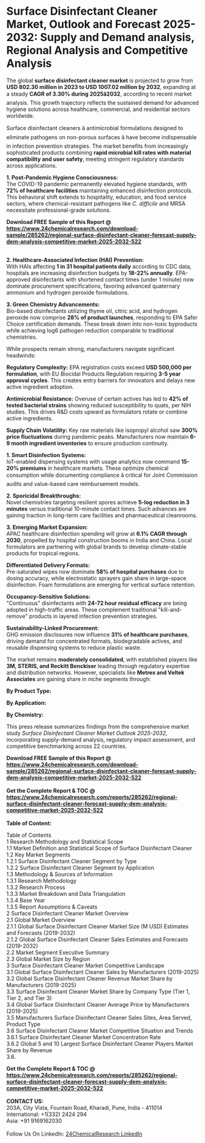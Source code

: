 <h1>Surface Disinfectant Cleaner Market, Outlook and Forecast 2025-2032: Supply and Demand analysis, Regional Analysis and Competitive Analysis</h1><p>The global <strong>surface disinfectant cleaner market</strong> is projected to grow from <strong>USD 802.30 million in 2023 to USD 1007.02 million by 2032</strong>, expanding at a steady <strong>CAGR of 3.30% during 2025â2032</strong>, according to recent market analysis. This growth trajectory reflects the sustained demand for advanced hygiene solutions across healthcare, commercial, and residential sectors worldwide.</p><p>Surface disinfectant cleaners â antimicrobial formulations designed to eliminate pathogens on non-porous surfaces â have become indispensable in infection prevention strategies. The market benefits from increasingly sophisticated products combining <strong>rapid microbial kill rates with material compatibility and user safety</strong>, meeting stringent regulatory standards across applications.</p><p><strong>1. Post-Pandemic Hygiene Consciousness:</strong><br>
The COVID-19 pandemic permanently elevated hygiene standards, with <strong>72% of healthcare facilities</strong> maintaining enhanced disinfection protocols. This behavioral shift extends to hospitality, education, and food service sectors, where chemical-resistant pathogens like <em>C. difficile</em> and MRSA necessitate professional-grade solutions.</p><div><b>Download FREE Sample of this Report @ 
            <a href="https://www.24chemicalresearch.com/download-sample/285262/regional-surface-disinfectant-cleaner-forecast-supply-dem-analysis-competitive-market-2025-2032-522">
            https://www.24chemicalresearch.com/download-sample/285262/regional-surface-disinfectant-cleaner-forecast-supply-dem-analysis-competitive-market-2025-2032-522</a></b></div><br><p><strong>2. Healthcare-Associated Infection (HAI) Prevention:</strong><br>
With HAIs affecting <strong>1 in 31 hospital patients daily</strong> according to CDC data, hospitals are increasing disinfection budgets by <strong>18-22% annually</strong>. EPA-approved disinfectants with shortened contact times (under 1 minute) now dominate procurement specifications, favoring advanced quaternary ammonium and hydrogen peroxide formulations.</p><p><strong>3. Green Chemistry Advancements:</strong><br>
Bio-based disinfectants utilizing thyme oil, citric acid, and hydrogen peroxide now comprise <strong>28% of product launches</strong>, responding to EPA Safer Choice certification demands. These break down into non-toxic byproducts while achieving log6 pathogen reduction comparable to traditional chemistries.</p><p>While prospects remain strong, manufacturers navigate significant headwinds:</p><p><strong>Regulatory Complexity:</strong> EPA registration costs exceed <strong>USD 500,000 per formulation</strong>, with EU Biocidal Products Regulation requiring <strong>3-5 year approval cycles</strong>. This creates entry barriers for innovators and delays new active ingredient adoption.</p><p><strong>Antimicrobial Resistance:</strong> Overuse of certain actives has led to <strong>42% of tested bacterial strains</strong> showing reduced susceptibility to quats, per NIH studies. This drives R&amp;D costs upward as formulators rotate or combine active ingredients.</p><p><strong>Supply Chain Volatility:</strong> Key raw materials like isopropyl alcohol saw <strong>300% price fluctuations</strong> during pandemic peaks. Manufacturers now maintain <strong>6-9 month ingredient inventories</strong> to ensure production continuity.</p><p><strong>1. Smart Disinfection Systems:</strong><br>
IoT-enabled dispensing systems with usage analytics now command <strong>15-20% premiums</strong> in healthcare markets. These optimize chemical consumption while documenting compliance â critical for Joint Commission audits and value-based care reimbursement models.</p><p><strong>2. Sporicidal Breakthroughs:</strong><br>
Novel chemistries targeting resilient spores achieve <strong>5-log reduction in 3 minutes</strong> versus traditional 10-minute contact times. Such advances are gaining traction in long-term care facilities and pharmaceutical cleanrooms.</p><p><strong>3. Emerging Market Expansion:</strong><br>
APAC healthcare disinfection spending will grow at <strong>6.1% CAGR through 2030</strong>, propelled by hospital construction booms in India and China. Local formulators are partnering with global brands to develop climate-stable products for tropical regions.</p><p><strong>Differentiated Delivery Formats:</strong><br>
	Pre-saturated wipes now dominate <strong>58% of hospital purchases</strong> due to dosing accuracy, while electrostatic sprayers gain share in large-space disinfection. Foam formulations are emerging for vertical surface retention.</p><p><strong>Occupancy-Sensitive Solutions:</strong><br>
	"Continuous" disinfectants with <strong>24-72 hour residual efficacy</strong> are being adopted in high-traffic areas. These complement traditional "kill-and-remove" products in layered infection prevention strategies.</p><p><strong>Sustainability-Linked Procurement:</strong><br>
	GHG emission disclosures now influence <strong>31% of healthcare purchases</strong>, driving demand for concentrated formats, biodegradable actives, and reusable dispensing systems to reduce plastic waste.</p><p>The market remains <strong>moderately consolidated</strong>, with established players like <strong>3M, STERIS, and Reckitt Benckiser</strong> leading through regulatory expertise and distribution networks. However, specialists like <strong>Metrex and Veltek Associates</strong> are gaining share in niche segments through:</p><p><strong>By Product Type:</strong></p><p><strong>By Application:</strong></p><p><strong>By Chemistry:</strong></p><p>This press release summarizes findings from the comprehensive market study <em>Surface Disinfectant Cleaner Market Outlook 2025-2032</em>, incorporating supply-demand analysis, regulatory impact assessment, and competitive benchmarking across 22 countries.</p><div><b>Download FREE Sample of this Report @ 
            <a href="https://www.24chemicalresearch.com/download-sample/285262/regional-surface-disinfectant-cleaner-forecast-supply-dem-analysis-competitive-market-2025-2032-522">
            https://www.24chemicalresearch.com/download-sample/285262/regional-surface-disinfectant-cleaner-forecast-supply-dem-analysis-competitive-market-2025-2032-522</a></b></div><br><div><b>Get the Complete Report & TOC @ 
            <a href="https://www.24chemicalresearch.com/reports/285262/regional-surface-disinfectant-cleaner-forecast-supply-dem-analysis-competitive-market-2025-2032-522">
            https://www.24chemicalresearch.com/reports/285262/regional-surface-disinfectant-cleaner-forecast-supply-dem-analysis-competitive-market-2025-2032-522</a></b></div><br>
            <b>Table of Content:</b><p>Table of Contents<br />
1 Research Methodology and Statistical Scope<br />
1.1 Market Definition and Statistical Scope of Surface Disinfectant Cleaner<br />
1.2 Key Market Segments<br />
1.2.1 Surface Disinfectant Cleaner Segment by Type<br />
1.2.2 Surface Disinfectant Cleaner Segment by Application<br />
1.3 Methodology & Sources of Information<br />
1.3.1 Research Methodology<br />
1.3.2 Research Process<br />
1.3.3 Market Breakdown and Data Triangulation<br />
1.3.4 Base Year<br />
1.3.5 Report Assumptions & Caveats<br />
2 Surface Disinfectant Cleaner Market Overview<br />
2.1 Global Market Overview<br />
2.1.1 Global Surface Disinfectant Cleaner Market Size (M USD) Estimates and Forecasts (2019-2032)<br />
2.1.2 Global Surface Disinfectant Cleaner Sales Estimates and Forecasts (2019-2032)<br />
2.2 Market Segment Executive Summary<br />
2.3 Global Market Size by Region<br />
3 Surface Disinfectant Cleaner Market Competitive Landscape<br />
3.1 Global Surface Disinfectant Cleaner Sales by Manufacturers (2019-2025)<br />
3.2 Global Surface Disinfectant Cleaner Revenue Market Share by Manufacturers (2019-2025)<br />
3.3 Surface Disinfectant Cleaner Market Share by Company Type (Tier 1, Tier 2, and Tier 3)<br />
3.4 Global Surface Disinfectant Cleaner Average Price by Manufacturers (2019-2025)<br />
3.5 Manufacturers Surface Disinfectant Cleaner Sales Sites, Area Served, Product Type<br />
3.6 Surface Disinfectant Cleaner Market Competitive Situation and Trends<br />
3.6.1 Surface Disinfectant Cleaner Market Concentration Rate<br />
3.6.2 Global 5 and 10 Largest Surface Disinfectant Cleaner Players Market Share by Revenue<br />
3.6.</p><div><b>Get the Complete Report & TOC @ 
            <a href="https://www.24chemicalresearch.com/reports/285262/regional-surface-disinfectant-cleaner-forecast-supply-dem-analysis-competitive-market-2025-2032-522">
            https://www.24chemicalresearch.com/reports/285262/regional-surface-disinfectant-cleaner-forecast-supply-dem-analysis-competitive-market-2025-2032-522</a></b></div><br><b>CONTACT US:</b><br>
            203A, City Vista, Fountain Road, Kharadi, Pune, India - 411014<br>
            International: +1(332) 2424 294<br>
            Asia: +91 9169162030 <br><br>
            Follow Us On LinkedIn: <a href="https://www.linkedin.com/company/24chemicalresearch/">24ChemicalResearch LinkedIn</a>